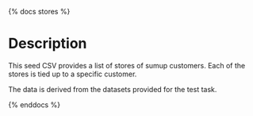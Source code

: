{% docs stores %}

# Description
This seed CSV provides a list of stores of sumup customers.
Each of the stores is tied up to a specific customer.

The data is derived from the datasets provided for the test task. 

{% enddocs %}
